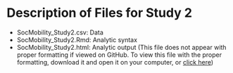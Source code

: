 # Description of Files for Study 2

* SocMobility_Study2.csv: Data
* SocMobility_Study2.Rmd: Analytic syntax
* SocMobility_Study2.html: Analytic output (This file does not appear with proper formatting if viewed on GitHub. To view this file with the proper formatting, download it and open it on your computer, or [click here](http://htmlpreview.github.io/?https://github.com/abrowman/psm-jesp2017/blob/master/Study%202/SocMobility_Study2.html))